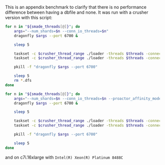 This is an appendix benchmark to clarify that there is no performance difference between having a dbfile and none.
It was run with a crusher version with this script:

```sh
for n in "${smade_threads[@]}"; do
    args="--num_shards=$n --conn_io_threads=$n"
    dragonfly $args --port 6700 &

    sleep 5

    taskset -c $crusher_thread_range ./loader -threads $threads -connections $connections -port $port -db-type 1 -payload 0 >> "dragonfly - $n.txt"
    taskset -c $crusher_thread_range ./loader -threads $threads -connections $connections -port $port -db-type 1 -payload 7 >> "dragonfly - $n.txt"

    pkill -f "dragonfly $args --port 6700"

    sleep 5
    rm *.dfs
done

for n in "${smade_threads[@]}"; do
    args="--num_shards=$n --conn_io_threads=$n --proactor_affinity_mode=off --dbfilename="
    dragonfly $args --port 6700 &

    sleep 5

    taskset -c $crusher_thread_range ./loader -threads $threads -connections $connections -port $port -db-type 1 -payload 0 >> "dragonfly - $n nostore.txt"
    taskset -c $crusher_thread_range ./loader -threads $threads -connections $connections -port $port -db-type 1 -payload 7 >> "dragonfly - $n nostore.txt"

    pkill -f "dragonfly $args --port 6700"

    sleep 5
done
```

and on c7i.16xlarge with `Intel(R) Xeon(R) Platinum 8488C`
